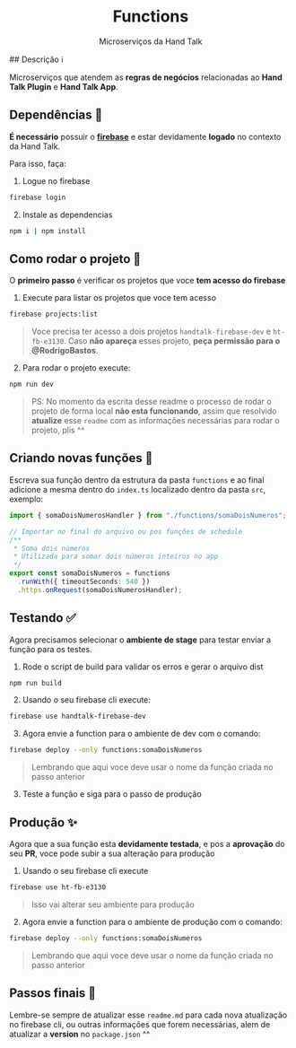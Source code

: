 <h1 align="center">Functions</h1>
<p align="center">Microserviços da Hand Talk</p>
## Descrição ℹ️

Microserviços que atendem as **regras de negócios** relacionadas ao **Hand Talk Plugin** e **Hand Talk App**.

## Dependências 🚧

**É necessário** possuir o **[firebase](https://firebaseopensource.com/projects/firebase/firebase-tools/)** e estar devidamente **logado** no contexto da Hand Talk.

Para isso, faça:

1. Logue no firebase

```bash
firebase login
```

2. Instale as dependencias

```bash
npm i | npm install
```

## Como rodar o projeto 🔄

O **primeiro passo** é verificar os projetos que voce **tem acesso do firebase**

1. Execute para listar os projetos que voce tem acesso

```bash
firebase projects:list
```

> Voce precisa ter acesso a dois projetos `handtalk-firebase-dev` e `ht-fb-e3130`. Caso **não apareça** esses projeto, **peça permissão para o @RodrigoBastos**.

2. Para rodar o projeto execute:

```bash
npm run dev
```

> PS: No momento da escrita desse readme o processo de rodar o projeto de forma local **não esta funcionando**, assim que resolvido **atualize** esse `readme` com as informações necessárias para rodar o projeto, plis ^^

## Criando novas funções 📝

Escreva sua função dentro da estrutura da pasta `functions` e ao final adicione a mesma dentro do `index.ts` localizado dentro da pasta `src`, exemplo:

```typescript
import { somaDoisNumerosHandler } from "./functions/somaDoisNumeros";

// Importar no final do arquivo ou pos funções de schedule
/**
 * Soma dois números
 * Utilizada para somar dois números inteiros no app
 */
export const somaDoisNumeros = functions
  .runWith({ timeoutSeconds: 540 })
  .https.onRequest(somaDoisNumerosHandler);
```

## Testando ✅

Agora precisamos selecionar o **ambiente de stage** para testar enviar a função para os testes.

1. Rode o script de build para validar os erros e gerar o arquivo dist

```bash
npm run build
```

2. Usando o seu firebase cli execute:

```bash
firebase use handtalk-firebase-dev
```

3. Agora envie a function para o ambiente de dev com o comando:

```bash
firebase deploy --only functions:somaDoisNumeros
```

> Lembrando que aqui voce deve usar o nome da função criada no passo anterior

3. Teste a função e siga para o passo de produção

## Produção ✨

Agora que a sua função esta **devidamente testada**, e pos a **aprovação** do seu **PR**, voce pode subir a sua alteração para produção

1. Usando o seu firebase cli execute

```bash
firebase use ht-fb-e3130
```

> Isso vai alterar seu ambiente para produção

2. Agora envie a function para o ambiente de produção com o comando:

```bash
firebase deploy --only functions:somaDoisNumeros
```

> Lembrando que aqui voce deve usar o nome da função criada no passo anterior

## Passos finais 🎉

Lembre-se sempre de atualizar esse `readme.md` para cada nova atualização no firebase cli, ou outras informações que forem necessárias, alem de atualizar a **version** no `package.json` ^^
